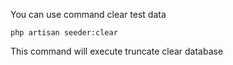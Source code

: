 You can use command clear test data
```
php artisan seeder:clear
```
This command will execute truncate clear database  

